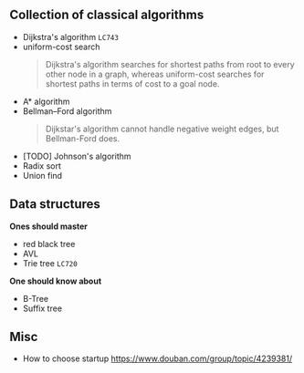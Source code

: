 ## Collection of classical algorithms
- Dijkstra's algorithm `LC743`
- uniform-cost search  
	> Dijkstra's algorithm searches for shortest paths from root to every other node in a graph, whereas uniform-cost searches for shortest paths in terms of cost to a goal node. 
- A* algorithm 
- Bellman–Ford algorithm  
	> Dijkstar's algorithm cannot handle negative weight edges, but Bellman-Ford does. 
- [TODO] Johnson's algorithm
- Radix sort
- Union find

## Data structures  
**Ones should master**
- red black tree 
- AVL
- Trie tree `LC720`

**One should know about**
- B-Tree
- Suffix tree


## Misc
- How to choose startup https://www.douban.com/group/topic/4239381/
